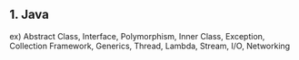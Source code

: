 ## 1. Java
ex) Abstract Class, Interface, Polymorphism, Inner Class, Exception, Collection Framework, Generics, Thread, Lambda, Stream, I/O, Networking